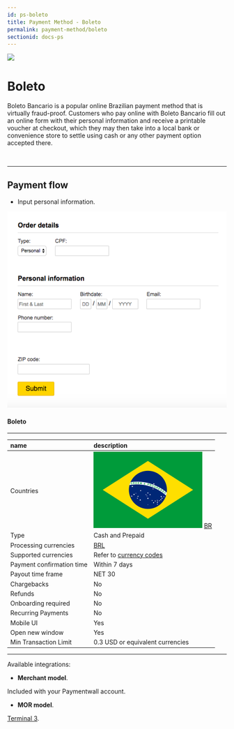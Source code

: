 ```yaml
---
id: ps-boleto
title: Payment Method - Boleto
permalink: payment-method/boleto
sectionid: docs-ps
---
```


<div class="docs-ps-header">
    <div class="docs-ps-logo">
        <img src="https://api.paymentwall.com/images/ps_logos/pm_boletobancario.png">
    </div>
    <h1>Boleto</h1>
</div>

<div class="docs-ps-body" markdown="1">

<div class="docs-ps-instructions" markdown="1">

Boleto Bancario is a popular online Brazilian payment method that is virtually fraud-proof. Customers who pay online with Boleto Bancario fill out an online form with their personal information and receive a printable voucher at checkout, which they may then take into a local bank or convenience store to settle using cash or any other payment option accepted there.

<br>

***

## Payment flow

* Input personal information.

<div class="docs-img">
    <img src="/textures/pic/payment-system/cash-and-prepaid/boleto.png">
</div>

</div>



<div class="docs-ps-attributes" markdown="1">
<div class="docs-ps-attributes-body" markdown="1">

#### Boleto

***

|name|description|
|:--|:--|
|Countries| <img class="flags" src="/textures/pic/flags/south_america/brazil.png"> [BR](https://en.wikipedia.org/wiki/Brazil)|
|Type|Cash and Prepaid|
|Processing currencies|[BRL](https://en.wikipedia.org/wiki/Brazilian_real)|
|Supported currencies|Refer to [currency codes](/reference/currencies)|
|Payment confirmation time|Within 7 days|
|Payout time frame| NET 30|
|Chargebacks|No|
|Refunds|No|
|Onboarding required| No|
|Recurring Payments|No|
|Mobile UI|Yes|
|Open new window|Yes|
|Min Transaction Limit|0.3 USD or equivalent currencies|

***

Available integrations:

* **Merchant model**.

Included with your Paymentwall account.

* **MOR model**.

[Terminal 3](https://www.terminal3.com/).

</div>
</div>

</div>
